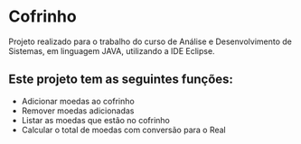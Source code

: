 # Cofrinho
Projeto realizado para o trabalho do curso de Análise e Desenvolvimento de Sistemas, em linguagem JAVA, utilizando a IDE Eclipse.
## Este projeto tem as seguintes funções:
* Adicionar moedas ao cofrinho
* Remover moedas adicionadas
* Listar as moedas que estão no cofrinho
* Calcular o total de moedas com conversão para o Real
